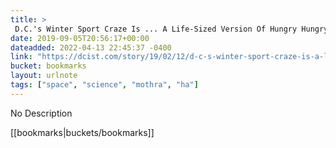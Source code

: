 ```yaml
---
title: > 
 D.C.'s Winter Sport Craze Is ... A Life-Sized Version Of Hungry Hungry Hippos? | DCist
date: 2019-09-05T20:56:17+00:00
dateadded: 2022-04-13 22:45:37 -0400
link: "https://dcist.com/story/19/02/12/d-c-s-winter-sport-craze-is-a-life-sized-version-of-hungry-hungry-hippos/"
bucket: bookmarks
layout: urlnote
tags: ["space", "science", "mothra", "ha"]
--- 
```

No Description
 <!-- end excerpt --> 
<div class='bucket'>[[bookmarks|buckets/bookmarks]]</div> 
